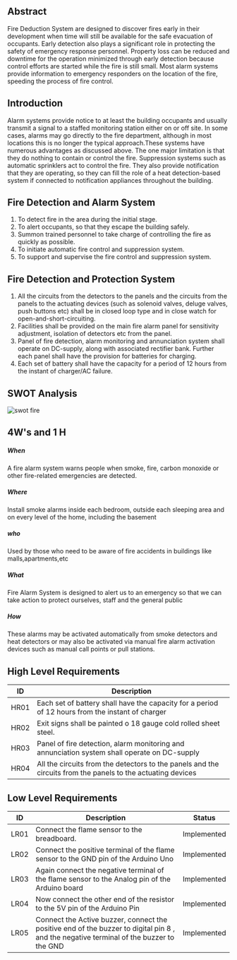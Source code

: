 ## Abstract
Fire Deduction System are designed to discover fires early in their development when time will still be available 
for the safe evacuation of occupants. Early detection also plays a significant role in protecting the safety of 
emergency response personnel. Property loss can be reduced and downtime for the operation minimized through early 
detection because control efforts are started while the fire is still small. Most alarm systems provide information to 
emergency responders on the location of the fire, speeding the process of fire control.
## Introduction
Alarm systems provide notice to at least the building occupants and usually transmit a signal to a
staffed monitoring station either on or off site. In some cases, alarms may go directly to the fire department, 
although in most locations this is no longer the typical approach.These systems have numerous advantages as discussed above. 
The one major limitation is that they do nothing to contain or control the fire. Suppression systems such as automatic sprinklers act to 
control the fire. They also provide notification that they are operating, so they can fill the role of a heat detection-based system if 
connected to notification appliances throughout the building.
## Fire Detection and Alarm System
1) To detect fire in the area during the initial stage.
2) To alert occupants, so that they escape the building safely.
3) Summon trained personnel to take charge of controlling the fire as quickly as possible.
4) To initiate automatic fire control and suppression system.
5) To support and supervise the fire control and suppression system.
## Fire Detection and Protection System
1) All the circuits from the detectors to the panels and the circuits from the panels to the actuating 
  devices (such as solenoid valves, deluge valves, push buttons etc) shall be in closed loop type and in close watch for open-and-short-circuiting.
2) Facilities shall be provided on the main fire alarm panel for sensitivity adjustment, isolation of detectors etc from the panel.
3) Panel of fire detection, alarm monitoring and annunciation system shall operate on DC-supply, 
   along with associated rectifier bank. Further each panel shall have the provision for batteries for charging.
4) Each set of battery shall have the capacity for a period of 12 hours from the instant of charger/AC failure.
## SWOT Analysis
![swot fire](https://user-images.githubusercontent.com/98832333/162891407-f9654df9-7853-42bf-b469-22e4adc16ab5.PNG)
## 4W's and 1 H
##### When
A fire alarm system warns people when smoke, fire, carbon monoxide or other fire-related emergencies are detected.
##### Where
Install smoke alarms inside each bedroom, outside each sleeping area and on every level of the home, including the basement
##### who
Used by those who need to be aware of fire accidents in buildings like malls,apartments,etc
##### What
Fire Alarm System is designed to alert us to an emergency so that we can take action to protect ourselves, staff and the general public
##### How
These alarms may be activated automatically from smoke detectors and heat detectors or may also be activated via manual fire alarm activation devices such as manual call points or pull stations.
## High Level Requirements
| ID | Description |
|-----|------------|
| HR01 | Each set of battery shall have the capacity for a period of 12 hours from the instant of charger |
| HR02 | Exit signs shall be painted o 18 gauge cold rolled sheet steel.|
| HR03 | Panel of fire detection, alarm monitoring and annunciation system shall operate on DC-supply |
| HR04 | All the circuits from the detectors to the panels and the circuits from the panels to the actuating devices |
## Low Level Requirements
| ID | Description | Status |
|----|-------------|-------------------------------------------- |
| LR01 | Connect the flame sensor to the breadboard.| Implemented |
| LR02 | Connect the positive terminal of the flame sensor to the GND pin of the Arduino Uno | Implemented |
| LR03 | Again connect the negative terminal of the flame sensor to the Analog pin of the Arduino board | Implemented |
| LR04 | Now connect the other end of the resistor to the 5V pin of the Arduino Pin | Implemented |
| LR05 | Connect the Active buzzer, connect the positive end of the buzzer to digital pin 8 , and the negative terminal of the buzzer to the GND | Implemented |.


 
